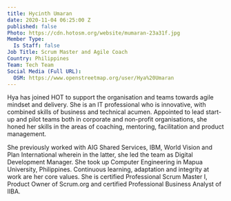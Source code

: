 ```yaml
---
title: Hycinth Umaran
date: 2020-11-04 06:25:00 Z
published: false
Photo: https://cdn.hotosm.org/website/mumaran-23a31f.jpg
Member Type:
  Is Staff: false
Job Title: Scrum Master and Agile Coach
Country: Philippines
Team: Tech Team
Social Media (Full URL):
  OSM: https://www.openstreetmap.org/user/Hya%20Umaran
---
```


Hya has joined HOT to support the organisation and teams towards agile mindset and delivery. She is an IT professional who is innovative, with combined skills of business and technical acumen. Appointed to lead start-up and pilot teams both in corporate and non-profit organisations, she honed her skills in the areas of coaching, mentoring, facilitation and product management.

She previously worked with AIG Shared Services, IBM, World Vision and Plan International wherein in the latter, she led the team as Digital Development Manager. She took up Computer Engineering in Mapua University, Philippines. Continuous learning, adaptation and integrity at work are her core values. She is certified Professional Scrum Master I, Product Owner of Scrum.org and certified Professional Business Analyst of IIBA.
